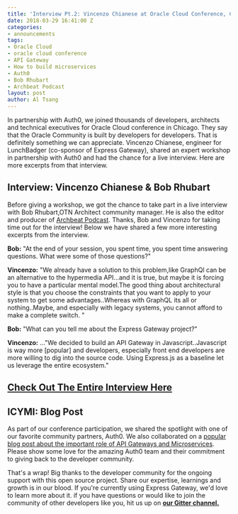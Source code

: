 ```yaml
---
title: 'Interview Pt.2: Vincenzo Chianese at Oracle Cloud Conference, Chicago'
date: 2018-03-29 16:41:00 Z
categories:
- announcements
tags:
- Oracle Cloud
- oracle cloud conference
- API Gateway
- How to build microservices
- Auth0
- Bob Rhubart
- Archbeat Podcast
layout: post
author: Al Tsang
---
```


In partnership with Auth0, we joined thousands of developers, architects and technical executives for Oracle Cloud conference in Chicago. They say that the Oracle Community is built by developers for developers. That is definitely something we can appreciate. Vincenzo Chianese, engineer for LunchBadger (co-sponsor of Express Gateway), shared an expert workshop in partnership with Auth0 and had the chance for a live interview. Here are more excerpts from that interview.
<!--excerpt-->

## Interview: Vincenzo Chianese & Bob Rhubart

Before giving a workshop, we got the chance to take part in a live interview with Bob Rhubart,OTN Architect community manager. He is also the editor and producer of  [Archbeat Podcast](https://feeds2.feedburner.com/OtnArch2Arch). Thanks, Bob and Vincenzo for taking time out for the interview! Below we have shared a few more interesting excerpts from the interview.

**Bob:** "At the end of your session, you spent time, you spent time answering questions. What were some of those questions?"

**Vincenzo:** "We already have a solution to this problem,like GraphQl can be an alternative to the hypermedia API...and it is true, but maybe it is forcing you to have a particular mental model.The good thing about architectural style is that you choose the constraints that you want to apply to your system to get some advantages..Whereas with GraphQL its all or nothing..Maybe, and especially with legacy systems, you cannot afford to make a complete switch. "

**Bob:** "What can you tell me about the Express Gateway project?"

**Vincenzo:** ..."We decided to build an API Gateway in Javascript..Javascript is way more [popular] and developers, especially front end developers are more willing to dig into the source code. Using Express.js as a baseline let us leverage the entire ecosystem."

## [**Check Out The Entire Interview Here**](https://www.pscp.tv/OracleDevs/1MnxneykAXYJO)

## ICYMI: Blog Post
As part of our conference participation, we shared the spotlight with one of our favorite community partners, Auth0. We also collaborated on a [popular blog post about the important role of API Gateways and Microservices](https://auth0.com/blog/apigateway-microservices-superglue/). Please show some love for the amazing Auth0 team and their commitment to giving back to the developer community.

That's a wrap! Big thanks to the developer community for the ongoing support with this open source project. Share our expertise, learnings and growth is in our blood. If you're currently using Express Gateway, we'd love to learn more about it. if you have questions or would like to join the community of other developers like you, hit us up on **[our Gitter channel.](https://gitter.im/ExpressGateway/express-gateway)**
